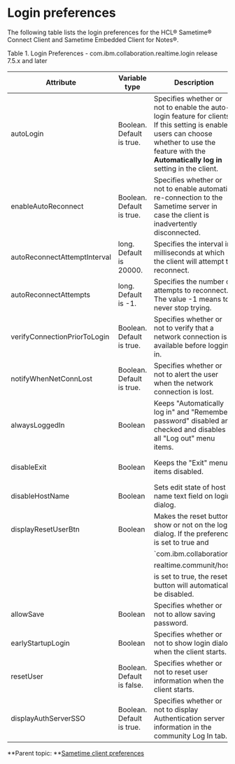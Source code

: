 # Login preferences

The following table lists the login preferences for the HCL® Sametime® Connect Client and Sametime Embedded Client for Notes®.

Table 1. Login Preferences - com.ibm.collaboration.realtime.login  release 7.5.x and later

|Attribute|Variable type|Description|Release|
|---------|-------------|-----------|-------|
|autoLogin|Boolean. Default is true.|Specifies whether or not to enable the auto-login feature for clients. If this setting is enabled, users can choose whether to use the feature with the **Automatically log in** setting in the client.|7.5.1 and later|
|enableAutoReconnect|Boolean. Default is true.|Specifies whether or not to enable automatic re-connection to the Sametime server in case the client is inadvertently disconnected.|7.5.1 and later|
|autoReconnectAttemptInterval | long. Default is 20000.|Specifies the interval in milliseconds at which the client will attempt to reconnect.|7.5.1 and later|
|autoReconnectAttempts|long. Default is -1.|Specifies the number of attempts to reconnect. The value -1 means to never stop trying.|7.5.1 and later|
|verifyConnectionPriorToLogin | Boolean. Default is true.|Specifies whether or not to verify that a network connection is available before logging in.|7.5.1 and later|
|notifyWhenNetConnLost|Boolean. Default is true.|Specifies whether or not to alert the user when the network connection is lost.|7.5.1 and later|
|alwaysLoggedIn|Boolean|Keeps "Automatically log in" and "Remember password" disabled and checked and disables all "Log out" menu items.|7.5.1 and later|
|disableExit|Boolean|Keeps the "Exit" menu items disabled.|7.5.1 and later|
|disableHostName|Boolean|Sets edit state of host name text field on login dialog.|7.5.1 and later|
|displayResetUserBtn|Boolean|Makes the reset button show or not on the login dialog. If the preference is set to true and | 7.5.1 and later | 
| | |  `com.ibm.collaboration. | |
| | |   realtime.communit/host`| |
| | |   is set to true, the reset button will automatically be disabled.| |
|allowSave|Boolean|Specifies whether or not to allow saving password.|7.5.1 and later|
|earlyStartupLogin|Boolean|Specifies whether or not to show login dialog when the client starts.|7.5.1 and later|
|resetUser|Boolean. Default is false.|Specifies whether or not to reset user information when the client starts.|7.5.1 and later|
|displayAuthServerSSO|Boolean. Default is true.|Specifies whether or not to display Authentication server information in the community Log In tab.|7.5.1 and later|

**Parent topic:   **[Sametime client preferences](config_client_pref_tables.md)

